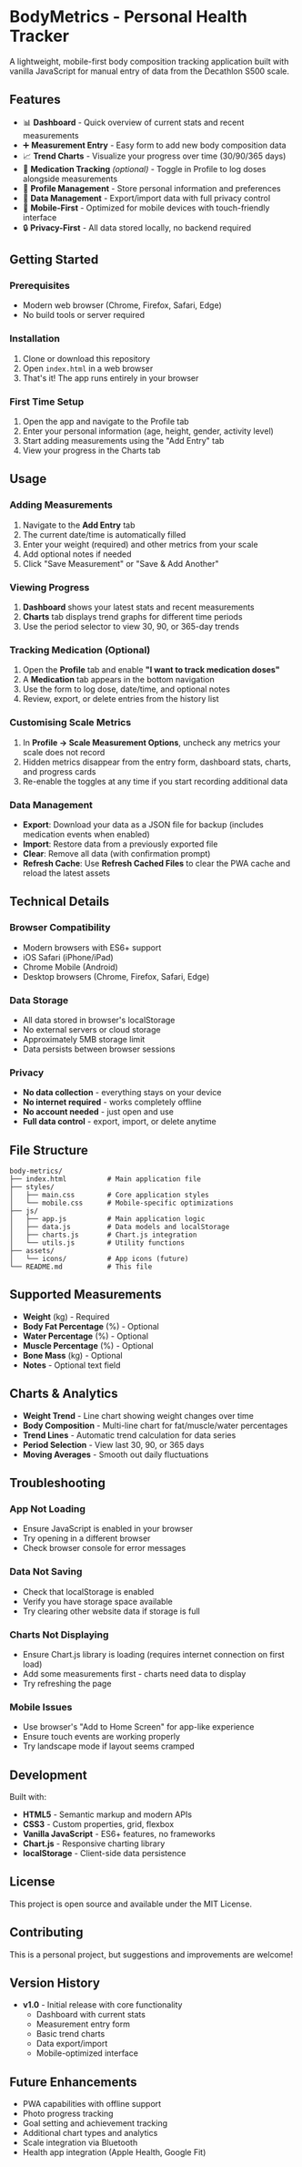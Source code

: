 # BodyMetrics - Personal Health Tracker

A lightweight, mobile-first body composition tracking application built with vanilla JavaScript for manual entry of data from the Decathlon S500 scale.

## Features

- 📊 **Dashboard** - Quick overview of current stats and recent measurements
- ➕ **Measurement Entry** - Easy form to add new body composition data
- 📈 **Trend Charts** - Visualize your progress over time (30/90/365 days)
- 💊 **Medication Tracking** *(optional)* - Toggle in Profile to log doses alongside measurements
- 👤 **Profile Management** - Store personal information and preferences
- 💾 **Data Management** - Export/import data with full privacy control
- 📱 **Mobile-First** - Optimized for mobile devices with touch-friendly interface
- 🔒 **Privacy-First** - All data stored locally, no backend required

## Getting Started

### Prerequisites

- Modern web browser (Chrome, Firefox, Safari, Edge)
- No build tools or server required

### Installation

1. Clone or download this repository
2. Open `index.html` in a web browser
3. That's it! The app runs entirely in your browser

### First Time Setup

1. Open the app and navigate to the Profile tab
2. Enter your personal information (age, height, gender, activity level)
3. Start adding measurements using the "Add Entry" tab
4. View your progress in the Charts tab

## Usage

### Adding Measurements

1. Navigate to the **Add Entry** tab
2. The current date/time is automatically filled
3. Enter your weight (required) and other metrics from your scale
4. Add optional notes if needed
5. Click "Save Measurement" or "Save & Add Another"

### Viewing Progress

1. **Dashboard** shows your latest stats and recent measurements
2. **Charts** tab displays trend graphs for different time periods
3. Use the period selector to view 30, 90, or 365-day trends

### Tracking Medication (Optional)

1. Open the **Profile** tab and enable **"I want to track medication doses"**
2. A **Medication** tab appears in the bottom navigation
3. Use the form to log dose, date/time, and optional notes
4. Review, export, or delete entries from the history list

### Customising Scale Metrics

1. In **Profile → Scale Measurement Options**, uncheck any metrics your scale does not record
2. Hidden metrics disappear from the entry form, dashboard stats, charts, and progress cards
3. Re-enable the toggles at any time if you start recording additional data

### Data Management

- **Export**: Download your data as a JSON file for backup (includes medication events when enabled)
- **Import**: Restore data from a previously exported file
- **Clear**: Remove all data (with confirmation prompt)
- **Refresh Cache**: Use **Refresh Cached Files** to clear the PWA cache and reload the latest assets

## Technical Details

### Browser Compatibility

- Modern browsers with ES6+ support
- iOS Safari (iPhone/iPad)
- Chrome Mobile (Android)
- Desktop browsers (Chrome, Firefox, Safari, Edge)

### Data Storage

- All data stored in browser's localStorage
- No external servers or cloud storage
- Approximately 5MB storage limit
- Data persists between browser sessions

### Privacy

- **No data collection** - everything stays on your device
- **No internet required** - works completely offline
- **No account needed** - just open and use
- **Full data control** - export, import, or delete anytime

## File Structure

```
body-metrics/
├── index.html          # Main application file
├── styles/
│   ├── main.css        # Core application styles
│   └── mobile.css      # Mobile-specific optimizations
├── js/
│   ├── app.js          # Main application logic
│   ├── data.js         # Data models and localStorage
│   ├── charts.js       # Chart.js integration
│   └── utils.js        # Utility functions
├── assets/
│   └── icons/          # App icons (future)
└── README.md           # This file
```

## Supported Measurements

- **Weight** (kg) - Required
- **Body Fat Percentage** (%) - Optional
- **Water Percentage** (%) - Optional  
- **Muscle Percentage** (%) - Optional
- **Bone Mass** (kg) - Optional
- **Notes** - Optional text field

## Charts & Analytics

- **Weight Trend** - Line chart showing weight changes over time
- **Body Composition** - Multi-line chart for fat/muscle/water percentages
- **Trend Lines** - Automatic trend calculation for data series
- **Period Selection** - View last 30, 90, or 365 days
- **Moving Averages** - Smooth out daily fluctuations

## Troubleshooting

### App Not Loading
- Ensure JavaScript is enabled in your browser
- Try opening in a different browser
- Check browser console for error messages

### Data Not Saving
- Check that localStorage is enabled
- Verify you have storage space available
- Try clearing other website data if storage is full

### Charts Not Displaying
- Ensure Chart.js library is loading (requires internet connection on first load)
- Add some measurements first - charts need data to display
- Try refreshing the page

### Mobile Issues
- Use browser's "Add to Home Screen" for app-like experience
- Ensure touch events are working properly
- Try landscape mode if layout seems cramped

## Development

Built with:
- **HTML5** - Semantic markup and modern APIs
- **CSS3** - Custom properties, grid, flexbox
- **Vanilla JavaScript** - ES6+ features, no frameworks
- **Chart.js** - Responsive charting library
- **localStorage** - Client-side data persistence

## License

This project is open source and available under the MIT License.

## Contributing

This is a personal project, but suggestions and improvements are welcome!

## Version History

- **v1.0** - Initial release with core functionality
  - Dashboard with current stats
  - Measurement entry form
  - Basic trend charts
  - Data export/import
  - Mobile-optimized interface

## Future Enhancements

- PWA capabilities with offline support
- Photo progress tracking
- Goal setting and achievement tracking
- Additional chart types and analytics
- Scale integration via Bluetooth
- Health app integration (Apple Health, Google Fit)
